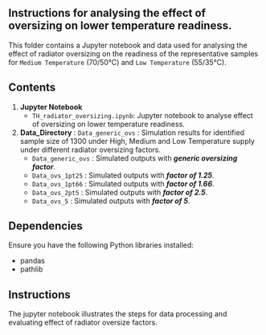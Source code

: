 ## Instructions for analysing the effect of oversizing on lower temperature readiness.

This folder contains a Jupyter notebook and data used for analysing the effect of radiator oversizing on the readiness of the representative samples 
for `Medium Temperature` (70/50&deg;C) and `Low Temperature` (55/35&deg;C). 
## Contents

1. **Jupyter Notebook**
   - `TH_radiator_oversizing.ipynb`: Jupyter notebook to analyse effect of oversizing on lower temperature readiness.
2. **Data_Directory** : `Data_generic_ovs` : Simulation results for identified sample size of 1300 under High, Medium and Low Temperature supply under different radiator oversizing factors. 
   - `Data_generic_ovs` : Simulated outputs with **_generic oversizing factor_**.
   - `Data_ovs_1pt25` : Simulated outputs with **_factor of 1.25_**.
   - `Data_ovs_1pt66` : Simulated outputs with **_factor of 1.66_**.
   - `Data_ovs_2pt5` : Simulated outputs with **_factor of 2.5_**.
   - `Data_ovs_5` : Simulated outputs with **_factor of 5_**.

## Dependencies

Ensure you have the following Python libraries installed:

- pandas
- pathlib

## Instructions

The jupyter notebook illustrates the steps for data processing and evaluating effect of radiator oversize factors. 